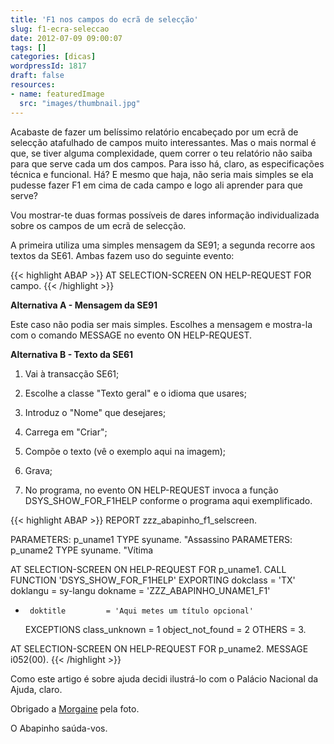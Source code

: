 ```yaml
---
title: 'F1 nos campos do ecrã de selecção'
slug: f1-ecra-seleccao
date: 2012-07-09 09:00:07
tags: []
categories: [dicas]
wordpressId: 1817
draft: false
resources:
- name: featuredImage
  src: "images/thumbnail.jpg"
---
```

Acabaste de fazer um belíssimo relatório encabeçado por um ecrã de selecção atafulhado de campos muito interessantes. Mas o mais normal é que, se tiver alguma complexidade, quem correr o teu relatório não saiba para que serve cada um dos campos. Para isso há, claro, as especificações técnica e funcional. Há? E mesmo que haja, não seria mais simples se ela pudesse fazer F1 em cima de cada campo e logo ali aprender para que serve?

Vou mostrar-te duas formas possíveis de dares informação individualizada sobre os campos de um ecrã de selecção.

<!--more-->

A primeira utiliza uma simples mensagem da SE91; a segunda recorre aos textos da SE61. Ambas fazem uso do seguinte evento:


{{< highlight ABAP >}}
AT SELECTION-SCREEN ON HELP-REQUEST FOR campo.
{{< /highlight >}}

**Alternativa A - Mensagem da SE91**

Este caso não podia ser mais simples. Escolhes a mensagem e mostra-la com o comando MESSAGE no evento ON HELP-REQUEST.

**Alternativa B - Texto da SE61**

  1. Vai à transacção SE61;

  2. Escolhe a classe "Texto geral" e o idioma que usares;

  3. Introduz o "Nome" que desejares;

  4. Carrega em "Criar";

  5. Compõe o texto (vê o exemplo aqui na imagem);

  6. Grava;

  7. No programa, no evento ON HELP-REQUEST invoca a função DSYS_SHOW_FOR_F1HELP conforme o programa aqui exemplificado.


{{< highlight ABAP >}}
REPORT zzz_abapinho_f1_selscreen.

PARAMETERS: p_uname1 TYPE syuname. "Assassino
PARAMETERS: p_uname2 TYPE syuname. "Vítima

AT SELECTION-SCREEN ON HELP-REQUEST FOR p_uname1.
  CALL FUNCTION 'DSYS_SHOW_FOR_F1HELP'
    EXPORTING
      dokclass         = 'TX'
      doklangu         = sy-langu
      dokname          = 'ZZZ_ABAPINHO_UNAME1_F1'
*      doktitle         = 'Aqui metes um título opcional'
    EXCEPTIONS
      class_unknown    = 1
      object_not_found = 2
      OTHERS           = 3.

AT SELECTION-SCREEN ON HELP-REQUEST FOR p_uname2.
  MESSAGE i052(00).
{{< /highlight >}}

Como este artigo é sobre ajuda decidi ilustrá-lo com o Palácio Nacional da Ajuda, claro.

Obrigado a [Morgaine][1] pela foto.

O Abapinho saúda-vos.

   [1]: http://www.flickr.com/photos/morgaine/3976750744/
